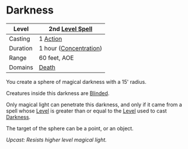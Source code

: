 ---
---

# Darkness

|Level|2nd [Level Spell](../../../Spell%20Level.md)|
|-----|---------------|
|Casting|1 [Action](../../../../Game%20Procedures/Action.md)|
|Duration|1 hour ([Concentration](../../../Concentration.md))|
|Range|60 feet, AOE|
|Domains|[Death](../../../Spell%20Domains/Death.md)|

You create a sphere of magical darkness with a 15' radius. 

Creatures inside this darkness are [Blinded](../../../../Conditions/Blinded.md).

Only magical light can penetrate this darkness, and only if it came from a spell whose [Level](../../../Spell%20Level.md) is greater than or equal to the [Level](../../../Spell%20Level.md) used to cast [Darkness](Darkness.md).

The target of the sphere can be a point, or an object.

*Upcast: Resists higher level magical light.*

